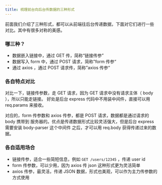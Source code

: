 ```yaml
---
title: 梳理前台向后台传数据的三种形式
---
```


前面我们介绍了三种形式，都可以从前端往后台传递数据，下面对它们进行一些
对比。其中有很多对称的美感。

### 哪三种？

- 数据嵌入链接中，通过 GET 传，简称“链接传参”
- 数据写入 form 中，通过 POST 请求，简称”form 传参“
- 通过 axios ，通过 POST 请求传，简称”axios 传参“

### 各自特点对比

对比一下，链接传参数，走 GET 请求，因为 GET 请求中没有请求主体（ body ），所以只能走链接。
好处是后台 express 代码中不用装中间件，直接可以用 req.params 来接收。

对应的，form 传参数和 axios 传参，都是 POST 请求，数据都是通过请求的 body 携带到
服务器的。优点是传递数据形式比较灵活强大，但是后台 express 需要安装 body-parser 这个中间件
之后，才可以用 req.body 获得传递过来的数据。

### 各自适用场合

- 链接传参，适合一些简短信息，例如 `GET /users/12345` ，传递 user id
- form 传参数，可以少用，因为 axios 传 json 这种形式更为灵活简单
- axios 传参，最灵活，传递 JSON 数据，形式也美观，可以作为主力传参数的方式使用
